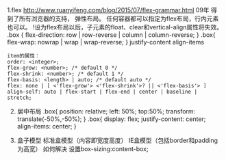 
1.flex   http://www.ruanyifeng.com/blog/2015/07/flex-grammar.html
   09年 得到了所有浏览器的支持， 弹性布局。
   任何容器都可以指定为flex布局，行内元素也可以。
   !设为flex布局以后，子元素的float、clear和vertical-align属性将失效。
    .box {
      flex-direction: row | row-reverse | column | column-reverse;
    } 
    .box{
      flex-wrap: nowrap | wrap | wrap-reverse;
    }
    justify-content align-items

    item的属性：
    order: <integer>;
    flex-grow: <number>; /* default 0 */
    flex-shrink: <number>; /* default 1 */
    flex-basis: <length> | auto; /* default auto */
    flex: none | [ <'flex-grow'> <'flex-shrink'>? || <'flex-basis'> ]
    align-self: auto | flex-start | flex-end | center | baseline | stretch;


2. 居中布局
    .box{
      position: relative;
      left: 50%;
      top:50%;
      transform: translate(-50%,-50%);
    }
    .box{
      display: flex;
      justify-content: center;
      align-items: center;
    } 

3. 盒子模型 标准盒模型（内容即宽度高度） IE盒模型（包括border和padding为高宽）
    如何解决 设置box-sizing:content-box;
        